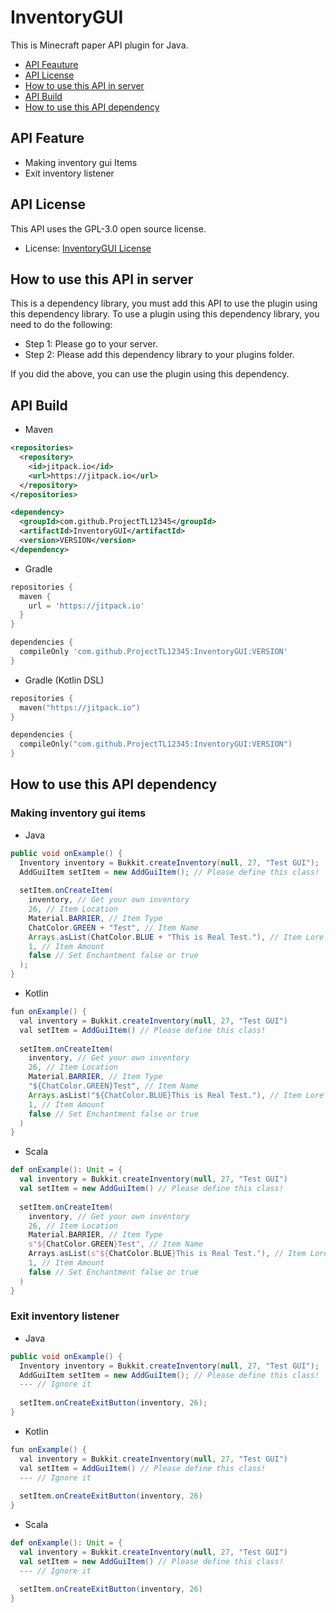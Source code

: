 # InventoryGUI
This is Minecraft paper API plugin for Java.

* [API Feauture](https://github.com/ProjectTL12345/InventoryGUI#api-feature)
* [API License](https://github.com/ProjectTL12345/InventoryGUI#api-license)
* [How to use this API in server](https://github.com/ProjectTL12345/InventoryGUI#how-to-use-this-api-in-server)
* [API Build](https://github.com/ProjectTL12345/InventoryGUI#api-build)
* [How to use this API dependency](https://github.com/ProjectTL12345/InventoryGUI#how-to-use-this-api-dependency)

## API Feature
* Making inventory gui Items
* Exit inventory listener

## API License
This API uses the GPL-3.0 open source license.
* License: [InventoryGUI License](https://github.com/ProjectTL12345/InventoryGUI/blob/master/LICENSE)

## How to use this API in server
This is a dependency library, you must add this API to use the plugin using this dependency library.
To use a plugin using this dependency library, you need to do the following:

* Step 1: Please go to your server.
* Step 2: Please add this dependency library to your plugins folder.

If you did the above, you can use the plugin using this dependency.

## API Build

* Maven
```XML
<repositories>
  <repository>
    <id>jitpack.io</id>
    <url>https://jitpack.io</url>
  </repository>
</repositories>

<dependency>
  <groupId>com.github.ProjectTL12345</groupId>
  <artifactId>InventoryGUI</artifactId>
  <version>VERSION</version>
</dependency>
```

* Gradle
```groovy
repositories {
  maven {
    url = 'https://jitpack.io'
  }
}

dependencies {
  compileOnly 'com.github.ProjectTL12345:InventoryGUI:VERSION'
}
```

* Gradle (Kotlin DSL)
```kotlin
repositories {
  maven("https://jitpack.io")
}

dependencies {
  compileOnly("com.github.ProjectTL12345:InventoryGUI:VERSION")
}
```

## How to use this API dependency
### Making inventory gui items

* Java
```Java
public void onExample() {
  Inventory inventory = Bukkit.createInventory(null, 27, "Test GUI");
  AddGuiItem setItem = new AddGuiItem(); // Please define this class!
  
  setItem.onCreateItem(
    inventory, // Get your own inventory
    26, // Item Location
    Material.BARRIER, // Item Type
    ChatColor.GREEN + "Test", // Item Name
    Arrays.asList(ChatColor.BLUE + "This is Real Test."), // Item Lore
    1, // Item Amount
    false // Set Enchantment false or true
  );
}
```
  
* Kotlin
```Java
fun onExample() {
  val inventory = Bukkit.createInventory(null, 27, "Test GUI")
  val setItem = AddGuiItem() // Please define this class!
  
  setItem.onCreateItem(
    inventory, // Get your own inventory
    26, // Item Location
    Material.BARRIER, // Item Type
    "${ChatColor.GREEN}Test", // Item Name
    Arrays.asList("${ChatColor.BLUE}This is Real Test."), // Item Lore
    1, // Item Amount
    false // Set Enchantment false or true
  )
}
```

* Scala
```Scala
def onExample(): Unit = {
  val inventory = Bukkit.createInventory(null, 27, "Test GUI")
  val setItem = new AddGuiItem() // Please define this class!
  
  setItem.onCreateItem(
    inventory, // Get your own inventory
    26, // Item Location
    Material.BARRIER, // Item Type
    s"${ChatColor.GREEN}Test", // Item Name
    Arrays.asList(s"${ChatColor.BLUE}This is Real Test."), // Item Lore
    1, // Item Amount
    false // Set Enchantment false or true
  )
}
```

### Exit inventory listener

* Java
```Java
public void onExample() {
  Inventory inventory = Bukkit.createInventory(null, 27, "Test GUI");
  AddGuiItem setItem = new AddGuiItem(); // Please define this class!
  --- // Ignore it
  
  setItem.onCreateExitButton(inventory, 26);
}
```
  
* Kotlin
```Java
fun onExample() {
  val inventory = Bukkit.createInventory(null, 27, "Test GUI")
  val setItem = AddGuiItem() // Please define this class!
  --- // Ignore it
  
  setItem.onCreateExitButton(inventory, 26)
}
```

* Scala
```Scala
def onExample(): Unit = {
  val inventory = Bukkit.createInventory(null, 27, "Test GUI")
  val setItem = new AddGuiItem() // Please define this class!
  --- // Ignore it
  
  setItem.onCreateExitButton(inventory, 26)
}
```
